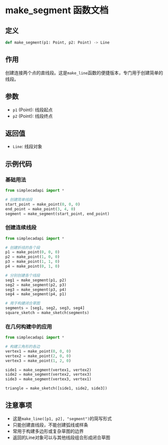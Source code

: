 # make_segment 函数文档

## 定义
```python
def make_segment(p1: Point, p2: Point) -> Line
```

## 作用
创建连接两个点的直线段。这是`make_line`函数的便捷版本，专门用于创建简单的线段。

## 参数
- `p1` (Point): 线段起点
- `p2` (Point): 线段终点

## 返回值
- `Line`: 线段对象

## 示例代码

### 基础用法
```python
from simplecadapi import *

# 创建简单线段
start_point = make_point(0, 0, 0)
end_point = make_point(3, 4, 0)
segment = make_segment(start_point, end_point)
```

### 创建连续线段
```python
from simplecadapi import *

# 创建折线的各个段
p1 = make_point(0, 0, 0)
p2 = make_point(1, 0, 0)
p3 = make_point(1, 1, 0)
p4 = make_point(0, 1, 0)

# 分别创建各个线段
seg1 = make_segment(p1, p2)
seg2 = make_segment(p2, p3)
seg3 = make_segment(p3, p4)
seg4 = make_segment(p4, p1)

# 用于构建闭合草图
segments = [seg1, seg2, seg3, seg4]
square_sketch = make_sketch(segments)
```

### 在几何构建中的应用
```python
from simplecadapi import *

# 构建三角形的各边
vertex1 = make_point(0, 0, 0)
vertex2 = make_point(2, 0, 0)
vertex3 = make_point(1, 2, 0)

side1 = make_segment(vertex1, vertex2)
side2 = make_segment(vertex2, vertex3)
side3 = make_segment(vertex3, vertex1)

triangle = make_sketch([side1, side2, side3])
```

## 注意事项
- 这是`make_line([p1, p2], "segment")`的简写形式
- 只能创建直线段，不能创建弧线或样条
- 常用于构建多边形或复杂草图的边界
- 返回的Line对象可以与其他线段组合形成闭合草图
